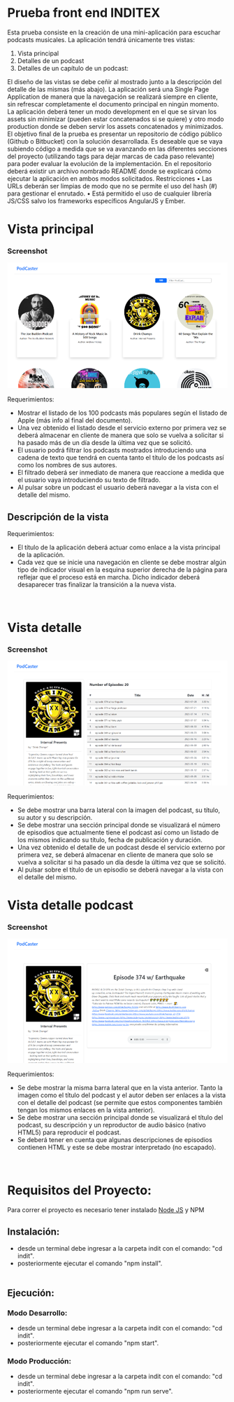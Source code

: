 # Prueba front end INDITEX

Esta prueba consiste en la creación de una mini-aplicación para escuchar podcasts
musicales.
La aplicación tendrá únicamente tres vistas:

1. Vista principal
2. Detalles de un podcast
3. Detalles de un capítulo de un podcast:

El diseño de las vistas se debe ceñir al mostrado junto a la descripción del detalle de
las mismas (más abajo).
La aplicación será una Single Page Application de manera que la navegación se realizará
siempre en cliente, sin refrescar completamente el documento principal en ningún
momento.
La aplicación deberá tener un modo development en el que se sirvan los assets sin
minimizar (pueden estar concatenados si se quiere) y otro modo production donde se
deben servir los assets concatenados y minimizados.
El objetivo final de la prueba es presentar un repositorio de código público (Github o
Bitbucket) con la solución desarrollada. Es deseable que se vaya subiendo código a
medida que se va avanzando en las diferentes secciones del proyecto (utilizando tags
para dejar marcas de cada paso relevante) para poder evaluar la evolución de la
implementación. En el repositorio deberá existir un archivo nombrado README donde
se explicará cómo ejecutar la aplicación en ambos modos solicitados.
Restricciones
• Las URLs deberán ser limpias de modo que no se permite el uso del hash
(#) para gestionar el enrutado.
• Está permitido el uso de cualquier librería JS/CSS salvo los
frameworks específicos AngularJS y Ember.

# Vista principal

### Screenshot

  <img src='src/components/Assets/img/vista principal.png'  alt="landing"/>
<br>

Requerimientos:

- Mostrar el listado de los 100 podcasts más populares según el listado de Apple
  (más info al final del documento).
- Una vez obtenido el listado desde el servicio externo por primera vez se
  deberá almacenar en cliente de manera que solo se vuelva a solicitar si ha
  pasado más de un día desde la última vez que se solicitó.
- El usuario podrá filtrar los podcasts mostrados introduciendo una cadena de
  texto que tendrá en cuenta tanto el título de los podcasts así como los nombres
  de sus autores.
- El filtrado deberá ser inmediato de manera que reaccione a medida que el
  usuario vaya introduciendo su texto de filtrado.
- Al pulsar sobre un podcast el usuario deberá navegar a la vista con el detalle del
  mismo.

## Descripción de la vista

Requerimientos:

- El título de la aplicación deberá actuar como enlace a la vista principal de la
  aplicación.
- Cada vez que se inicie una navegación en cliente se debe mostrar algún tipo de
  indicador visual en la esquina superior derecha de la página para reflejar que el
  proceso está en marcha. Dicho indicador deberá desaparecer tras finalizar la
  transición a la nueva vista.
  <br>
  <br>
  <br>

# Vista detalle

### Screenshot

  <img src='src/components/Assets/img/vista detalle.png'  alt="detail"/>
<br>

Requerimientos:

- Se debe mostrar una barra lateral con la imagen del podcast, su título, su
  autor y su descripción.
- Se debe mostrar una sección principal donde se visualizará el número de episodios
  que actualmente tiene el podcast así como un listado de los mismos indicando su
  título, fecha de publicación y duración.
- Una vez obtenido el detalle de un podcast desde el servicio externo por primera
  vez, se deberá almacenar en cliente de manera que solo se vuelva a solicitar si ha
  pasado un día desde la última vez que se solicitó.
- Al pulsar sobre el título de un episodio se deberá navegar a la vista con el
  detalle del mismo.

# Vista detalle podcast

### Screenshot

<img src="src/components/Assets/img/detalle podcast.png" alt="podcast">

<br>

Requerimientos:

- Se debe mostrar la misma barra lateral que en la vista anterior.
  Tanto la imagen como el título del podcast y el autor deben ser enlaces a
  la vista con el detalle del podcast (se permite que estos componentes
  también tengan los mismos enlaces en la vista anterior).
- Se debe mostrar una sección principal donde se visualizará el título del
  podcast, su descripción y un reproductor de audio básico (nativo HTML5)
  para reproducir el podcast.
- Se deberá tener en cuenta que algunas descripciones de episodios
  contienen HTML y este se debe mostrar interpretado (no escapado).
  <br>
  <br>
  <br>

# Requisitos del Proyecto:

Para correr el proyecto es necesario tener instalado [Node JS](https://nodejs.org/es) y NPM

## Instalación:

- desde un terminal debe ingresar a la carpeta indit con el comando: "cd indit".
- posteriormente ejecutar el comando "npm install".
  <br>
  <br>

## Ejecución:

### Modo Desarrollo:

- desde un terminal debe ingresar a la carpeta indit con el comando: "cd indit".
- posteriormente ejecutar el comando "npm start".
  <br>

### Modo Producción:

- desde un terminal debe ingresar a la carpeta indit con el comando: "cd indit".
- posteriormente ejecutar el comando "npm run serve".
